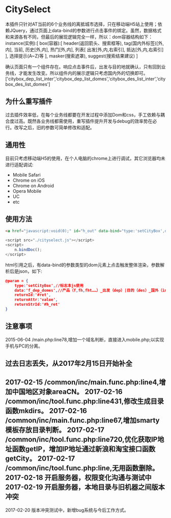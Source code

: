 # CitySelect #

本插件只针对AT当前的6个业务线的离抵城市选择，只在移动端H5站上使用；依赖JQuery，通过页面上data-bind的参数进行点击事件的绑定。虽然，数据格式和来源各有不同，但最后的展现逻辑完全一样，所以：dom容器结构如下：
instance(实例):[
box(容器):[
	header(返回箭头、搜索框等),
	tag(国内外标签)[外,内],
	当前,
	历史[外,内],
	热门[外,内],
	列表[
		出发[外,内,右索引],
		抵达[外,内,右索引]
		],
	选择提示(A~Z)等
],
masker(搜索遮罩),
suggest(搜索结果建议)
]

确认页面只有一个组件存在。响应点击事件后，出发与目的地就确认，只有回到业务线，才能发生改变。所以组件内的展示逻辑只考虑国内外的切换即可。
['citybox_dep_list_inter','citybox_dep_list_domes','citybox_des_list_inter','citybox_des_list_domes']
## 为什么重写插件 ##

过去插件效率低，在每个业务线都要在开发过程中添加Dom和css，手工依赖与耦合度过高。既然各业务线都需使用，重写插件提升开发与debug的效率势在必行。改写之后，旧的参数可简单修改和适配。

## 通用性 ##

目前只考虑移动端H5的使用，在个人电脑的chrome上进行调试，其它浏览器均未进行适配调试:

* Mobile Safari
* Chrome on iOS
* Chrome on Android
* Opera Mobile
* UC
* etc

## 使用方法 ##

```html
<a href="javascript:void(0);" id="h_out" data-bind="type:'setCityBox',data:'f_dep_domes',returnId:'#ret',returnAttr:'value',returnStrId:'#h_ret'">机票出发</a>
```
```js
<script src="./cityselect.js"></script>
<script>
    n.bindDoc();
</script>
```
html引用之后，有data-bind的参数类型的dom元素上点击触发整体渲染，参数解析后是json，如下:

```json
@param = {
	type:'setCityBox',//标志本js使用
	data:'f_dep_domes',//产品（f,fh,fht……）_出发（dep）|目的（des）_国外（inter）|国内（domes）
	returnId:'#ret',
	returnAttr:'value',
	returnStrId:'#h_ret'
}
```

## 注意事项 ##

2015-06-04 /main.php:line78,增加一个域名判断，直接进入mobile.php;以实现手机与PC的分离。
## 过去日志丢失，从2017年2月15日开始补全
2017-02-15 /common/inc/main.func.php:line4,增加中国地区对象areaCN。
2017-02-16 /common/inc/tool.func.php:line431,修改生成目录函数mkdirs。
2017-02-16 /common/inc/main.func.php:line67,增加smarty模板存放目录判断。
2017-02-17 /common/inc/tool.func.php:line720,优化获取IP地址函数getIP，增加IP地址通过新浪和淘宝接口函数getCity。 
2017-02-17 /common/inc/tool.func.php:line,无用函数删除。
2017-02-18 开启服务器，权限变化沟通与测试中
2017-02-19 开启服务器，本地目录与旧机器之间版本冲突
---------------------------------------------------------------------
2017-02-20 版本冲突测试中，新增bug系统与今后工作方式。
